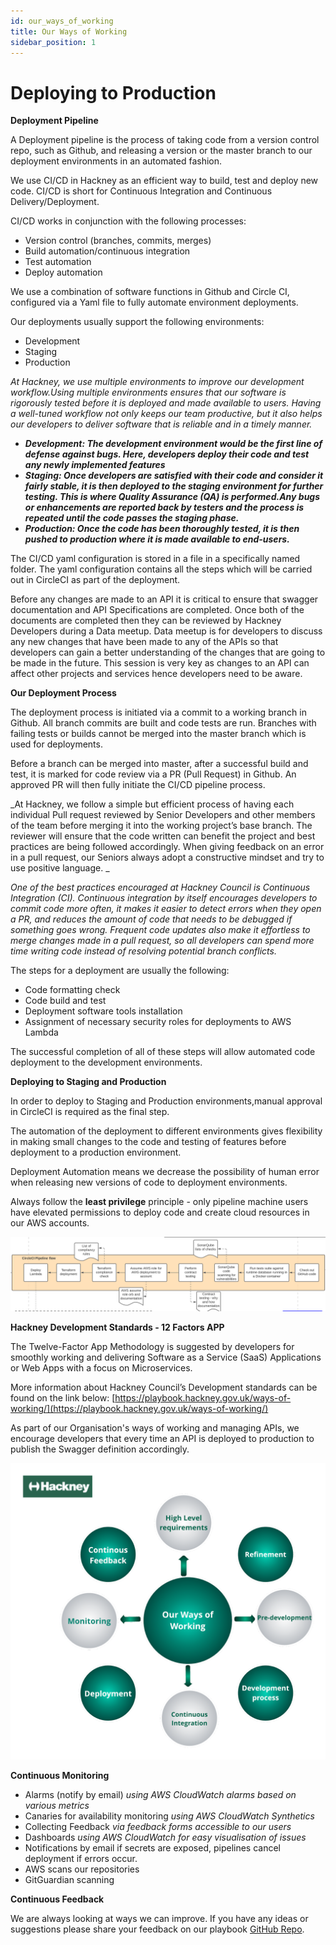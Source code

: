 ```yaml
---
id: our_ways_of_working
title: Our Ways of Working
sidebar_position: 1
---
```


# Deploying to Production

**Deployment Pipeline**

A Deployment pipeline is the process of taking code from a version control repo, such as Github, and releasing a version or the master branch to our deployment environments in an automated fashion.

We use CI/CD in Hackney as an efficient way to build, test and deploy new code.
CI/CD is short for Continuous Integration and Continuous Delivery/Deployment.

CI/CD works in conjunction with the following processes:
* Version control (branches, commits, merges)
* Build automation/continuous integration
* Test automation
* Deploy automation

We use a combination of software functions in Github and Circle CI, configured via a Yaml file to fully automate environment deployments.

Our deployments usually support the following environments:
- Development
- Staging
- Production

_At Hackney, we use multiple environments to improve our development workflow.Using multiple environments ensures that our software is rigorously tested before it is deployed and made available to users. Having a well-tuned workflow not only keeps our team productive, but it also helps our developers to deliver software that is reliable and in a timely manner._


* **_Development: The development environment would be the first line of defense against bugs. Here, developers deploy their code and test any newly implemented features_**
* **_Staging: Once developers are satisfied with their code and consider it fairly stable, it is then deployed to the staging environment for further testing. This is where Quality Assurance (QA) is performed.Any bugs or enhancements are reported back by testers and the process is repeated until the code passes the staging phase._**
* **_Production: Once the code has been thoroughly tested, it is then pushed to production where it is made available to end-users._**

The CI/CD yaml configuration is stored in a file in a specifically named folder. The yaml configuration contains all the steps which will be carried out in CircleCI as part of the deployment.

Before any changes are made to an API it is critical to ensure that swagger documentation and API Specifications are completed. Once both of the documents are completed then they can be reviewed by Hackney Developers during a Data meetup. Data meetup is for developers to discuss any new changes that have been made to any of the APIs so that developers can gain a better understanding of the changes that are going to be made in the future. This session is very key as changes to an API can affect other projects and services hence developers need to be aware.

**Our Deployment Process**

The deployment process is initiated via a commit to a working branch in Github. All branch commits are built and code tests are run. Branches with failing tests or builds cannot be merged into the master branch which is used for deployments.

Before a branch can be merged into master, after a successful build and test, it is marked for code review via a PR (Pull Request) in Github. An approved PR will then fully initiate the CI/CD pipeline process.

_At Hackney, we follow a simple but efficient process of having each individual Pull request reviewed by Senior Developers and other members of the team before merging it into the working project’s base branch. The reviewer will ensure that the code written can benefit the project and best practices are being followed accordingly. When giving feedback on an error in a pull request, our Seniors always adopt a constructive mindset and try to use positive language. _

_One of the best practices encouraged at Hackney Council is Continuous Integration (CI). Continuous integration by itself encourages developers to commit code more often, it makes it easier to detect errors when they open a PR, and reduces the amount of code that needs to be  debugged if something goes wrong. Frequent code updates also make it effortless to merge changes made in a pull request, so all developers can spend more time writing code instead of resolving potential branch conflicts._

The steps for a deployment are usually the following:

- Code formatting check
- Code build and test
- Deployment software tools installation
- Assignment of necessary security roles for deployments to AWS Lambda

The successful completion of all of these steps will allow automated code deployment to the development environments.

**Deploying to Staging and Production**

In order to deploy to Staging and Production environments,manual approval in CircleCI is required as the final step.

The automation of the deployment to different environments gives flexibility in making small changes to the code and testing of features before deployment to a production environment.

Deployment Automation means we decrease the possibility of human error when releasing new versions of code to deployment environments.

Always follow the **least privilege** principle - only pipeline machine users have elevated permissions to deploy code and create cloud resources in our AWS accounts.


![alt_text](../doc-images/our_ways_of_working_img1.png "image_tooltip")


**Hackney Development Standards - 12 Factors APP**

The Twelve-Factor App Methodology is suggested by developers for smoothly working and delivering Software as a Service (SaaS) Applications or Web Apps with a focus on Microservices.

More information about Hackney Council’s Development standards can be found on the link below:
    [https://playbook.hackney.gov.uk/ways-of-working/](https://playbook.hackney.gov.uk/ways-of-working/)

As part of our Organisation's ways of working and managing APIs, we encourage developers that every time an API is deployed to production to publish the Swagger definition accordingly.

![alt_text](../doc-images/our_ways_of_working_img2.png "image_tooltip")

**Continuous Monitoring**

- Alarms (notify by email) _using AWS CloudWatch alarms based on various metrics_
- Canaries for availability monitoring _using AWS CloudWatch Synthetics_
- Collecting Feedback _via feedback forms accessible to our users_
- Dashboards _using AWS CloudWatch for easy visualisation of issues_
- Notifications by email if secrets are exposed, pipelines cancel deployment if errors occur.
- AWS scans our repositories
- GitGuardian scanning

**Continuous Feedback**

We are always looking at ways we can improve. If you have any ideas or suggestions please share your feedback on our playbook [GitHub Repo](https://github.com/LBHackney-IT/API-Playbook).
